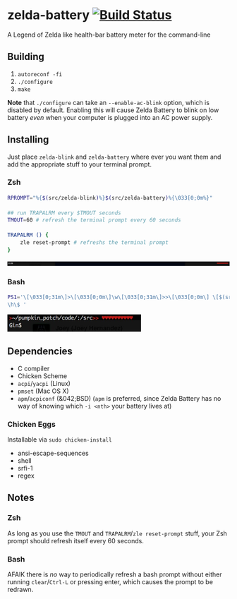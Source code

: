zelda-battery [![Build Status](https://travis-ci.org/dopm/zelda-battery.svg?branch=master)](https://travis-ci.org/dopm/zelda-battery)
=============

A Legend of Zelda like health-bar battery meter for the command-line


## Building
1. `autoreconf -fi`
2. `./configure`
3. `make`

__Note__ that `./configure` can take an `--enable-ac-blink` option, which is disabled by default.  Enabling this will cause Zelda Battery to blink on low battery _even_ when your computer is plugged into an AC power supply.

## Installing
Just place `zelda-blink` and `zelda-battery` where ever you want them and add the appropriate stuff to your terminal prompt.

### Zsh
```bash
RPROMPT="%{$(src/zelda-blink)%}$(src/zelda-battery)%{\033[0;0m%}"

## run TRAPALRM every $TMOUT seconds
TMOUT=60 # refresh the terminal prompt every 60 seconds

TRAPALRM () {
    zle reset-prompt # refreshs the terminal prompt
}
```
![example showing zelda-battery in a Zsh prompt](/example/zsh.jpg)


### Bash
```bash
PS1='\[\033[0;31m\]>\[\033[0;0m\]\w\[\033[0;31m\]>>\[\033[0;0m\] \[$(src/zelda-blink)\]$(src/zelda-battery)\[\033[0;0m\]
\h\$ '
```
![example showing zelda-battery in a Bash prompt](/example/bash.jpg)

## Dependencies
* C compiler
* Chicken Scheme
* `acpi`/`yacpi` (Linux)
* `pmset` (Mac OS X)
* `apm`/`acpiconf` (&042;BSD) (<code>apm</code> is preferred, since Zelda Battery has no way of knowing which <code>-i &lt;nth&gt;</code> your battery lives at)
### Chicken Eggs
Installable via `sudo chicken-install`
* ansi-escape-sequences
* shell
* srfi-1
* regex

## Notes

### Zsh
As long as you use the `TMOUT` and `TRAPALRM`/`zle reset-prompt` stuff, your Zsh prompt should refresh itself every 60 seconds.

### Bash
AFAIK there is _no_ way to periodically refresh a bash prompt without either running `clear`/`Ctrl-L` or pressing enter, which causes the prompt to be redrawn.
